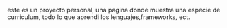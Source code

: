 este es un  proyecto personal, una pagina donde muestra una especie de curriculum, todo lo que aprendi los lenguajes,frameworks, ect.